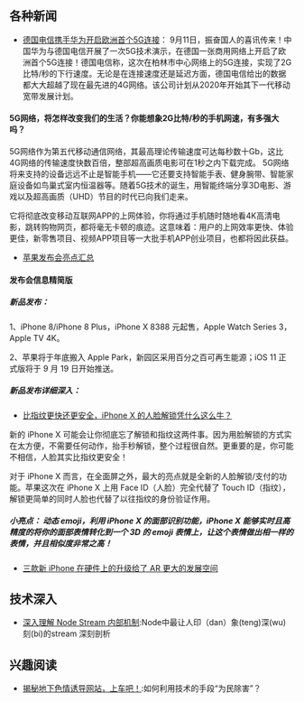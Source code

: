 
## 各种新闻
- [德国电信携手华为开启欧洲首个5G连接](http://finance.sina.com.cn/stock/usstock/c/2017-09-11/doc-ifykusey7982147.shtml)：
 9月11日，振奋国人的喜讯传来！中国华为与德国电信开展了一次5G技术演示，在德国一张商用网络上开启了欧洲首个5G连接！德国电信称，这次在柏林市中心网络上的5G连接，实现了2G比特/秒的下行速度。无论是在连接速度还是延迟方面，德国电信给出的数据都大大超越了现在最先进的4G网络。该公司计划从2020年开始其下一代移动宽带发展计划。
#### 5G网络，将怎样改变我们的生活？你能想象2G比特/秒的手机网速，有多强大吗？
5G网络作为第五代移动通信网络，其最高理论传输速度可达每秒数十Gb，这比4G网络的传输速度快数百倍，整部超高画质电影可在1秒之内下载完成。 5G网络将来支持的设备远远不止是智能手机——它还要支持智能手表、健身腕带、智能家庭设备如鸟巢式室内恒温器等。随着5G技术的诞生，用智能终端分享3D电影、游戏以及超高画质（UHD）节目的时代已向我们走来。

它将彻底改变移动互联网APP的上网体验，你将通过手机随时随地看4K高清电影，跳转购物网页，都将毫无卡顿的痕迹。这意味着：用户的上网效率更快、体验更佳，新零售项目、视频APP项目等一大批手机APP创业项目，也都将因此获益。
 
- [苹果发布会亮点汇总](http://www.geekpark.net/news/222207)

#### 发布会信息精简版
##### 新品发布：
1、iPhone 8/iPhone 8 Plus，iPhone X 8388 元起售，Apple Watch Series 3，Apple TV 4K。

2、苹果将于年底搬入 Apple Park，新园区采用百分之百可再生能源；iOS 11 正式版将于 9 月 19 日开始推送。

##### 新品发布详细深入：
- [比指纹更快还更安全，iPhone X 的人脸解锁凭什么这么牛？](http://www.geekpark.net/news/222209)

新的 iPhone X 可能会让你彻底忘了解锁和指纹这两件事。因为用脸解锁的方式实在太方便，不需要任何动作，抬手秒解锁，整个过程很自然。更重要的是，你可能不相信，人脸其实比指纹更安全！

对于 iPhone X 而言，在全面屏之外，最大的亮点就是全新的人脸解锁/支付的功能。苹果这次在 iPhone X 上用 Face ID（人脸）完全代替了 Touch ID（指纹），解锁更简单的同时人脸也代替了以往指纹的身份验证作用。

##### 小亮点： 动态 emoji，利用 iPhone X 的面部识别功能，iPhone X 能够实时且高精度的将你的面部表情转化到一个 3D 的 emoji 表情上，让这个表情做出相一样的表情，并且相似度非常之高！
- [三款新 iPhone 在硬件上的升级给了 AR 更大的发展空间](http://www.geekpark.net/news/222210)


## 技术深入
- [深入理解 Node Stream 内部机制](http://mp.weixin.qq.com/s?__biz=MzAxMjA5ODQwMQ==&mid=2455058824&idx=1&sn=ee11da0c41f5fa2e19e84c798d9fa6b1&chksm=8c169786bb611e908972b10dd115f4f101302a0217746f7bd8e8a8f221311e336267dba39ac8&mpshare=1&scene=23&srcid=0913I0WgGJYNgPGb7NV1r6FX#rd):Node中最让人印（dan）象(teng)深(wu)刻(bi)的stream 深刻剖析

## 兴趣阅读

- [揭秘地下色情诱导网站，上车吧！](https://zhuanlan.zhihu.com/p/29184710):如何利用技术的手段“为民除害”？
